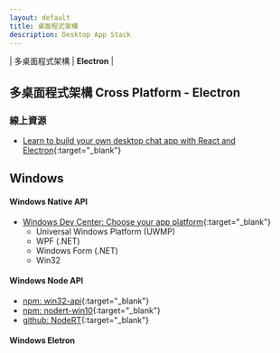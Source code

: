 ```yaml
---
layout: default
title: 桌面程式架構
description: Desktop App Stack
---
```


| 多桌面程式架構 | **Electron** |


## 多桌面程式架構 Cross Platform - Electron

### 線上資源

* [Learn to build your own desktop chat app with React and Electron](https://www.freecodecamp.org/news/build-a-desktop-chat-app-with-react-electron-and-chatkit-744d168e6f2f/){:target="_blank"}



## Windows

#### Windows Native API
* [Windows Dev Center: Choose your app platform](https://docs.microsoft.com/en-us/windows/apps/desktop/choose-your-platform#uwp){:target="_blank"}
	* Universal Windows Platform (UWMP)
	* WPF (.NET)
	* Windows Form (.NET)
	* Win32


#### Windows Node API

* [npm: win32-api](https://www.npmjs.com/package/win32-api){:target="_blank"}
* [npm: nodert-win10](https://www.npmjs.com/~nodert-win10){:target="_blank"}
* [github: NodeRT](https://github.com/NodeRT/NodeRT){:target="_blank"}


#### Windows Eletron